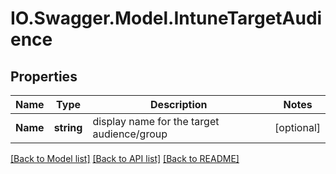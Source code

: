 # IO.Swagger.Model.IntuneTargetAudience
## Properties

Name | Type | Description | Notes
------------ | ------------- | ------------- | -------------
**Name** | **string** | display name for the target audience/group | [optional] 

[[Back to Model list]](../README.md#documentation-for-models) [[Back to API list]](../README.md#documentation-for-api-endpoints) [[Back to README]](../README.md)

